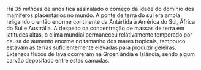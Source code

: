 ﻿Há *35 milhões* de anos fica assinalado o começo da idade do domínio dos mamíferos placentários no mundo. A ponte de terra do sul era ampla religando o então enorme continente da Antártida à América do Sul, África do Sul e Austrália. A despeito da concentração de massas de terra em latitudes altas, o clima mundial permaneceu relativamente temperado por causa do aumento enorme no tamanho dos mares tropicais, tampouco estavam as terras suficientemente elevadas para produzir geleiras. Extensos fluxos de lava ocorreram na Groenlândia e Islândia, sendo algum carvão depositado entre estas camadas.